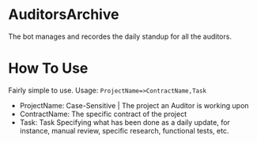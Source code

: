 # AuditorsArchive  
The bot manages and recordes the daily standup for all the auditors.

# How To Use  
Fairly simple to use. 
Usage: ```ProjectName=>ContractName,Task```
+ ProjectName: Case-Sensitive | The project an Auditor is working upon
+ ContractName: The specific contract of the project
+ Task: Task Specifying what has been done as a daily update, for instance, manual review, specific research, functional tests, etc.
